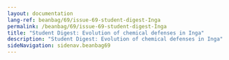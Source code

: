 ```yaml
---
layout: documentation
lang-ref: beanbag/69/issue-69-student-digest-Inga
permalink: /beanbag/69/issue-69-student-digest-Inga
title: "Student Digest: Evolution of chemical defenses in Inga"
description: "Student Digest: Evolution of chemical defenses in Inga"
sideNavigation: sidenav.beanbag69
---
```


